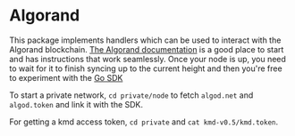 # Algorand

This package implements handlers which can be used to interact with the Algorand blockchain. [The Algorand documentation](https://developer.algorand.org/docs/introduction-installing-node#start-node) is a good place to start and has instructions that work seamlessly. Once your node is up, you need to wait for it to finish syncing up to the current height and then you're free to experiment with the [Go SDK](https://github.com/algorand/go-algorand-sdk/)

To start a private network,
`cd private/node` to fetch `algod.net` and `algod.token` and link it with the SDK.

For getting a kmd access token,
`cd private` and `cat kmd-v0.5/kmd.token`.

